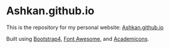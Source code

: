 # Ashkan.github.io

This is the repository for my personal website: [Ashkan.github.io](https://Ashkan.github.io/)

Built using [Bootstrap4](https://v4-alpha.getbootstrap.com/), [Font Awesome](http://fontawesome.io/), and [Academicons](http://jpswalsh.github.io/academicons/). 
